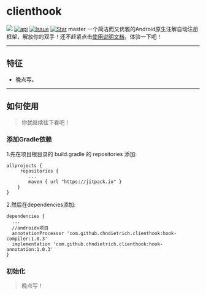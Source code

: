 # clienthook
[![](https://jitpack.io/v/chndietrich/clienthook.svg)](https://jitpack.io/#xuexiangjys/XUI)
[![api](https://img.shields.io/badge/API-17+-brightgreen.svg)](https://android-arsenal.com/api?level=17)
[![Issue](https://img.shields.io/github/issues/chndietrich/clienthook.svg)](https://github.com/chndietrich/clienthook/issues)
[![Star](https://img.shields.io/github/stars/chndietrich/clienthook.svg)](https://github.com/chndietrich/clienthook)
master
一个简洁而又优雅的Android原生注解自动注册框架，解放你的双手！还不赶紧点击[使用说明文档](https://github.com/chndietrich/clienthook/wiki)，体验一下吧！

----

## 特征

* 晚点写。

----

## 如何使用

> 你就继续往下看吧！

### 添加Gradle依赖

1.先在项目根目录的 build.gradle 的 repositories 添加:
```
allprojects {
     repositories {
        ...
        maven { url "https://jitpack.io" }
    }
}
```

2.然后在dependencies添加:

```
dependencies {
  ...
  //androidx项目
  annotationProcessor 'com.github.chndietrich.clienthook:hook-compiler:1.0.3'
  implementation 'com.github.chndietrich.clienthook:hook-annotation:1.0.3'
}
```
### 初始化
> 晚点写！


